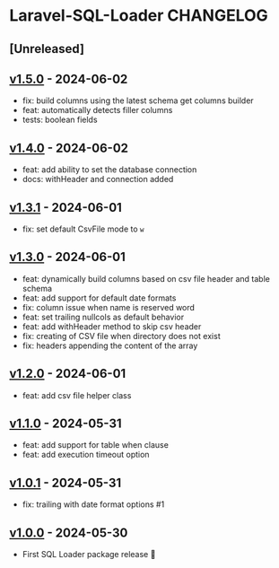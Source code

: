 # Laravel-SQL-Loader CHANGELOG

## [Unreleased]

## [v1.5.0](https://github.com/yajra/laravel-sql-loader/compare/v1.4.0...v1.5.0) - 2024-06-02

- fix: build columns using the latest schema get columns builder
- feat: automatically detects filler columns
- tests: boolean fields

## [v1.4.0](https://github.com/yajra/laravel-sql-loader/compare/v1.3.1...v1.4.0) - 2024-06-02

- feat: add ability to set the database connection
- docs: withHeader and connection added

## [v1.3.1](https://github.com/yajra/laravel-sql-loader/compare/v1.3.0...v1.3.1) - 2024-06-01

- fix: set default CsvFile mode to `w`

## [v1.3.0](https://github.com/yajra/laravel-sql-loader/compare/v1.2.0...v1.3.0) - 2024-06-01

- feat: dynamically build columns based on csv file header and table schema
- feat: add support for default date formats
- fix: column issue when name is reserved word
- feat: set trailing nullcols as default behavior
- feat: add withHeader method to skip csv header
- fix: creating of CSV file when directory does not exist
- fix: headers appending the content of the array

## [v1.2.0](https://github.com/yajra/laravel-sql-loader/compare/v1.1.0...v1.2.0) - 2024-06-01

- feat: add csv file helper class

## [v1.1.0](https://github.com/yajra/laravel-sql-loader/compare/v1.0.1...v1.1.0) - 2024-05-31

- feat: add support for table when clause
- feat: add execution timeout option

## [v1.0.1](https://github.com/yajra/laravel-sql-loader/compare/v1.0.0...v1.0.1) - 2024-05-31

- fix: trailing with date format options #1

## [v1.0.0](https://github.com/yajra/laravel-sql-loader/compare/main...v1.0.0) - 2024-05-30

- First SQL Loader package release :rocket:

